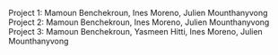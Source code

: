 Project 1: Mamoun Benchekroun, Ines Moreno, Julien Mounthanyvong
Project 2: Mamoun Benchekroun, Ines Moreno, Julien Mounthanyvong
Project 3: Mamoun Benchekroun, Yasmeen Hitti, Ines Moreno, Julien Mounthanyvong
